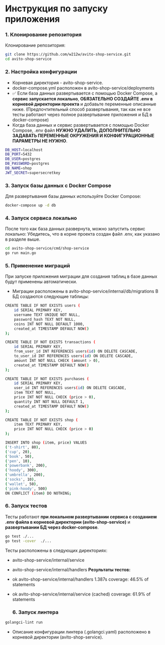 # Инструкция по запуску приложения

### 1. Клонирование репозитория

Клонирование репозитория:

```bash
git clone https://github.com/w212w/avito-shop-service.git
cd avito-shop-service
```

### 2. Настройка конфигурации
- Корневая директория - avito-shop-service.
- docker-compose.yml расположен в avito-shop-service/deployments
- ✅ Если база данных развертывается с помощью Docker Compose, а **сервис запускается локально**, **ОБЯЗАТЕЛЬНО СОЗДАЙТЕ .env в корневой директории проекта** и добавьте переменные описанные ниже. (Предпочтительный способ развертывания, так как не все тесты работают через полное развертывание приложения и БД в docker-compose)
- Когда база данных и сервис развертывается с помощью Docker Compose, .env файл **НУЖНО УДАЛИТЬ, ДОПОЛНИТЕЛЬНО ЗАДАВАТЬ ПЕРЕМЕННЫЕ ОКРУЖЕНИЯ И КОНФИГУРАЦИОННЫЕ ПАРАМЕТРЫ НЕ НУЖНО**.


```bash
DB_HOST=localhost
DB_PORT=5432
DB_USER=postgres
DB_PASSWORD=postgres
DB_NAME=shop
JWT_SECRET=supersecretkey
```
### 3. Запуск базы данных с Docker Compose
Для развертывания базы данных используйте Docker Compose:
```bash
docker-compose up -d db
```
### 4. Запуск сервиса локально
После того как база данных развернута, можно запустить сервис локально:
Убедитесь, что в корне проекта создан файл .env, как указано в разделе выше.
```bash
cd avito-shop-service/cmd/shop-service
go run main.go
```
### 5. Применение миграций
При запуске приложения миграции для создания таблиц в базе данных будут применены автоматически. 
- Миграции расположены в avito-shop-service/internal/db/migrations
В БД создаются следующие таблицы:
```bash
CREATE TABLE IF NOT EXISTS users (
    id SERIAL PRIMARY KEY,
    username TEXT UNIQUE NOT NULL,
    password_hash TEXT NOT NULL,
    coins INT NOT NULL DEFAULT 1000,
    created_at TIMESTAMP DEFAULT NOW()
);

CREATE TABLE IF NOT EXISTS transactions (
    id SERIAL PRIMARY KEY,
    from_user_id INT REFERENCES users(id) ON DELETE CASCADE,
    to_user_id INT REFERENCES users(id) ON DELETE CASCADE,
    amount INT NOT NULL CHECK (amount > 0),
    created_at TIMESTAMP DEFAULT NOW()
);

CREATE TABLE IF NOT EXISTS purchases (
    id SERIAL PRIMARY KEY,
    user_id INT REFERENCES users(id) ON DELETE CASCADE,
    item TEXT NOT NULL,
    price INT NOT NULL CHECK (price > 0),
    quantity INT NOT NULL DEFAULT 1,
    created_at TIMESTAMP DEFAULT NOW()
);

CREATE TABLE IF NOT EXISTS shop (
    item TEXT PRIMARY KEY,
    price INT NOT NULL CHECK (price > 0)
);

INSERT INTO shop (item, price) VALUES
('t-shirt', 80),
('cup', 20),
('book', 50),
('pen', 10),
('powerbank', 200),
('hoody', 300),
('umbrella', 200),
('socks', 10),
('wallet', 50),
('pink-hoody', 500)
ON CONFLICT (item) DO NOTHING;

```
### 6. Запуск тестов
Тесты работают **при локальном развертывании сервиса c созданием .env файла в корневой директории (avito-shop-service)** и **развертывании БД через docker-compose**.
```bash
go test ./...
go test -cover  ./...
```
Тесты расположены в следующих директориях:
- avito-shop-service/internal/service
- avito-shop-service/internal/handlers
**Результаты тестов:**
- ok      avito-shop-service/internal/handlers    1.387s  coverage: 46.5% of statements
- ok      avito-shop-service/internal/service     (cached) coverage: 61.9% of statements

  ### 6. Запуск линтера
```bash
golangci-lint run
```
- Описание конфигурации линтера (.golangci.yaml) расположено в корневой директории (avito-shop-service).
